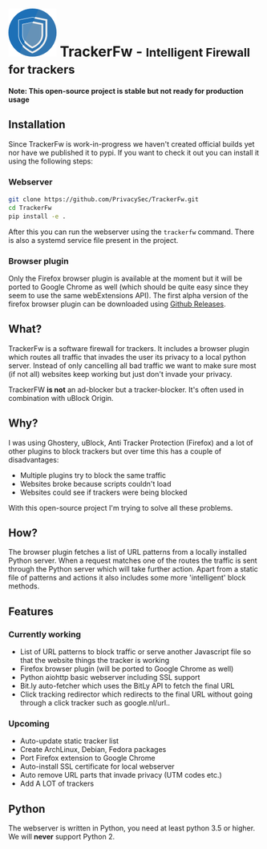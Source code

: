 # ![Logo](extensions/firefox/icons/TrackerFW-48.svg) TrackerFw - <small>Intelligent Firewall for trackers</small>

**Note: This open-source project is stable but not ready for production usage**

## Installation
Since TrackerFw is work-in-progress we haven't created official builds yet nor have we published it to pypi.
If you want to check it out you can install it using the following steps:

### Webserver
```bash
git clone https://github.com/PrivacySec/TrackerFw.git
cd TrackerFw
pip install -e .
```

After this you can run the webserver using the `trackerfw` command.
There is also a systemd service file present in the project.

### Browser plugin
Only the Firefox browser plugin is available at the moment but it will be ported to Google Chrome as well (which should be quite easy since they seem to use the same webExtensions API).
The first alpha version of the firefox browser plugin can be downloaded using [Github Releases](https://github.com/PrivacySec/TrackerFw/releases/tag/0.0.1).

## What?
TrackerFw is a software firewall for trackers. It includes a browser plugin which routes all traffic that invades the user its privacy to a local python server. Instead of only cancelling all bad traffic we want to make sure most (if not all) websites keep working but just don't invade your privacy.

TrackerFW **is not** an ad-blocker but a tracker-blocker. It's often used in combination with uBlock Origin.

## Why?
I was using Ghostery, uBlock, Anti Tracker Protection (Firefox) and a lot of other plugins to block trackers but over time this has a couple of disadvantages:

- Multiple plugins try to block the same traffic
- Websites broke because scripts couldn't load
- Websites could see if trackers were being blocked

With this open-source project I'm trying to solve all these problems.

## How?
The browser plugin fetches a list of URL patterns from a locally installed Python server. When a request matches one of the routes the traffic is sent through the Python server which will take further action. Apart from a static file of patterns and actions it also includes some more 'intelligent' block methods.

## Features
### Currently working
- List of URL patterns to block traffic or serve another Javascript file so that the website things the tracker is working
- Firefox browser plugin (will be ported to Google Chrome as well)
- Python aiohttp basic webserver including SSL support
- Bit.ly auto-fetcher which uses the BitLy API to fetch the final URL
- Click tracking redirector which redirects to the final URL without going through a click tracker such as google.nl/url..

### Upcoming
- Auto-update static tracker list
- Create ArchLinux, Debian, Fedora packages
- Port Firefox extension to Google Chrome
- Auto-install SSL certificate for local webserver
- Auto remove URL parts that invade privacy (UTM codes etc.)
- Add A LOT of trackers

## Python
The webserver is written in Python, you need at least python 3.5 or higher.
We will **never** support Python 2.